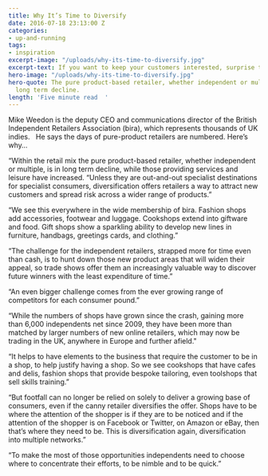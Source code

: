 ```yaml
---
title: Why It’s Time to Diversify
date: 2016-07-18 23:13:00 Z
categories:
- up-and-running
tags:
- inspiration
excerpt-image: "/uploads/why-its-time-to-diversify.jpg"
excerpt-text: If you want to keep your customers interested, surprise them
hero-image: "/uploads/why-its-time-to-diversify.jpg"
hero-quote: The pure product-based retailer, whether independent or multiple, is in
  long term decline.
length: 'Five minute read  '
---
```


Mike Weedon is the deputy CEO and communications director of the British Independent Retailers Association (bira), which represents thousands of UK indies.   He says the days of pure-product retailers are numbered. Here’s why…

“Within the retail mix the pure product-based retailer, whether independent or multiple, is in long term decline, while those providing services and leisure have increased.
“Unless they are out-and-out specialist destinations for specialist consumers, diversification offers retailers a way to attract new customers and spread risk across a wider range of products.”

“We see this everywhere in the wide membership of bira. Fashion shops add accessories, footwear and luggage. Cookshops extend into giftware and food. Gift shops show a sparkling ability to develop new lines in furniture, handbags, greetings cards, and clothing.”

“The challenge for the independent retailers, strapped more for time even than cash, is to hunt down those new product areas that will widen their appeal, so trade shows offer them an increasingly valuable way to discover future winners with the least expenditure of time.”

“An even bigger challenge comes from the ever growing range of competitors for each consumer pound.”

“While the numbers of shops have grown since the crash, gaining more than 6,000 independents net since 2009, they have been more than matched by larger numbers of new online retailers, which may now be trading in the UK, anywhere in Europe and further afield."

“It helps to have elements to the business that require the customer to be in a shop, to help justify having a shop. So we see cookshops that have cafes and delis, fashion shops that provide bespoke tailoring, even toolshops that sell skills training.”

“But footfall can no longer be relied on solely to deliver a growing base of consumers, even if the canny retailer diversifies the offer. Shops have to be where the attention of the shopper is if they are to be noticed and if the attention of the shopper is on Facebook or Twitter, on Amazon or eBay, then that’s where they need to be. This is diversification again, diversification into multiple networks.”

“To make the most of those opportunities independents need to choose where to concentrate their efforts, to be nimble and to be quick.”
